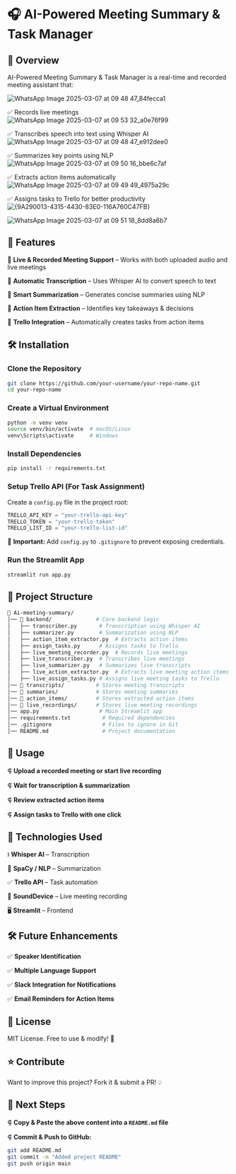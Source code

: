 # 🎧 AI-Powered Meeting Summary & Task Manager

## 🚀 Overview

AI-Powered Meeting Summary & Task Manager is a real-time and recorded meeting assistant that:

![WhatsApp Image 2025-03-07 at 09 48 47_84fecca1](https://github.com/user-attachments/assets/b3851ea0-d97f-46f7-b529-a20a52ec44fd=250x250)

✅ Records live meetings 
![WhatsApp Image 2025-03-07 at 09 53 32_a0e76f99](https://github.com/user-attachments/assets/a479ea17-373c-4067-8f26-461f715f8fa4=250x250)


✅ Transcribes speech into text using Whisper AI
![WhatsApp Image 2025-03-07 at 09 48 47_e912dee0](https://github.com/user-attachments/assets/ea8647b4-15a5-419c-b91f-9b2dad5b75e7=250x250)


✅ Summarizes key points using NLP
![WhatsApp Image 2025-03-07 at 09 50 16_bbe6c7af](https://github.com/user-attachments/assets/d332b43a-427c-43a1-b693-476cb6f3bf1e=250x250)


✅ Extracts action items automatically
![WhatsApp Image 2025-03-07 at 09 49 49_4975a29c](https://github.com/user-attachments/assets/b240bfd5-6aa8-43d4-bc19-7f727406e8f5=250x250)

✅ Assigns tasks to Trello for better productivity
![{9A290013-4315-4430-83E0-116A760C47FB}](https://github.com/user-attachments/assets/34cb8fcb-1a77-4cbd-8fb3-f6a23f2c8c3a=250x250)

![WhatsApp Image 2025-03-07 at 09 51 18_8dd8a6b7](https://github.com/user-attachments/assets/13ceca4e-a150-4c1d-931b-903f1494f9c0=250x250)


## 📌 Features

🔹 **Live & Recorded Meeting Support** – Works with both uploaded audio and live meetings

🔹 **Automatic Transcription** – Uses Whisper AI to convert speech to text

🔹 **Smart Summarization** – Generates concise summaries using NLP

🔹 **Action Item Extraction** – Identifies key takeaways & decisions

🔹 **Trello Integration** – Automatically creates tasks from action items

## 🛠 Installation

### Clone the Repository
```sh
git clone https://github.com/your-username/your-repo-name.git
cd your-repo-name
```

### Create a Virtual Environment
```sh
python -m venv venv
source venv/bin/activate  # macOS/Linux
venv\Scripts\activate     # Windows
```

### Install Dependencies
```sh
pip install -r requirements.txt
```

### Setup Trello API (For Task Assignment)
Create a `config.py` file in the project root:
```python
TRELLO_API_KEY = "your-trello-api-key"
TRELLO_TOKEN = "your-trello-token"
TRELLO_LIST_ID = "your-trello-list-id"
```
🛑 **Important:** Add `config.py` to `.gitignore` to prevent exposing credentials.

### Run the Streamlit App
```sh
streamlit run app.py
```

## 📂 Project Structure
```bash
📁 Ai-meeting-summary/
│── 📁 backend/              # Core backend logic
│   ├── transcriber.py       # Transcription using Whisper AI
│   ├── summarizer.py        # Summarization using NLP
│   ├── action_item_extractor.py  # Extracts action items
│   ├── assign_tasks.py      # Assigns tasks to Trello
│   ├── live_meeting_recorder.py  # Records live meetings
│   ├── live_transcriber.py  # Transcribes live meetings
│   ├── live_summarizer.py   # Summarizes live transcripts
│   ├── live_action_extractor.py  # Extracts live meeting action items
│   ├── live_assign_tasks.py # Assigns live meeting tasks to Trello
│── 📁 transcripts/          # Stores meeting transcripts
│── 📁 summaries/            # Stores meeting summaries
│── 📁 action_items/         # Stores extracted action items
│── 📁 live_recordings/      # Stores live meeting recordings
│── app.py                   # Main Streamlit app
│── requirements.txt          # Required dependencies
│── .gitignore                # Files to ignore in Git
│── README.md                 # Project documentation
```

## 🎯 Usage

⸿ **Upload a recorded meeting or start live recording**

⸿ **Wait for transcription & summarization**

⸿ **Review extracted action items**

⸿ **Assign tasks to Trello with one click**

## 🤖 Technologies Used

🕽 **Whisper AI** – Transcription

📝 **SpaCy / NLP** – Summarization

✅ **Trello API** – Task automation

🎥 **SoundDevice** – Live meeting recording

🖥 **Streamlit** – Frontend

## 🛠 Future Enhancements

✅ **Speaker Identification**

✅ **Multiple Language Support**

✅ **Slack Integration for Notifications**

✅ **Email Reminders for Action Items**

## 💜 License

MIT License. Free to use & modify! 🚀

## ⭐ Contribute

Want to improve this project? Fork it & submit a PR! 💡

## 📌 Next Steps

⸿ **Copy & Paste the above content into a `README.md` file**

⸿ **Commit & Push to GitHub:**
```sh
git add README.md
git commit -m "Added project README"
git push origin main
```


